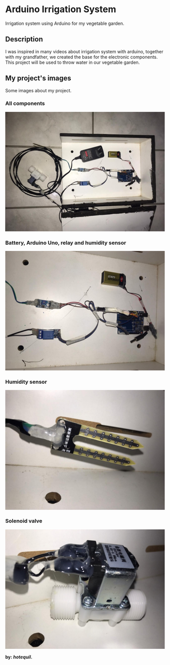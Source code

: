 # Arduino Irrigation System
Irrigation system using Arduino for my vegetable garden.

## Description
I was inspired in many videos about 
irrigation system with arduino, together 
with my grandfather, we created the base 
for the electronic components. This project 
will be used to throw water in our vegetable garden.

## My project's images
Some images about my project.

### All components
![All components](./assets/all-components.jpeg)

### Battery, Arduino Uno, relay and humidity sensor
![Battery, Arduino Uno, relay and humidity sensor](./assets/battery-arduino-uno-relay-and-humidity-sensor.jpeg)

### Humidity sensor
![Humidity sensor](./assets/humidity-sensor.jpeg)

### Solenoid valve
![Solenoid valve](./assets/solenoid-valve.jpeg)

**by: *hotequil*.**
